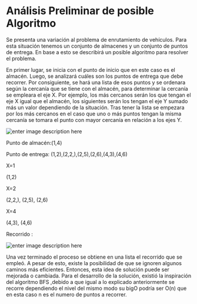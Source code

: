 # Análisis Preliminar de posible Algoritmo
Se presenta una variación al problema de enrutamiento de vehículos. Para esta situación tenemos un conjunto de almacenes y un conjunto de puntos de entrega. En base a esto se describirá un posible algoritmo para resolver el problema.

En primer lugar, se inicia con el punto de inicio que en este caso es el almacén. Luego, se analizará cuáles son los puntos de entrega que debe recorrer. Por consiguiente, se hará una lista de esos puntos y se ordenara según la cercanía que se tiene con el almacén, para determinar la cercanía se empleara el eje X. Por ejemplo, los más cercanos serán los que tengan el eje X igual que el almacén, los siguientes serán los tengan el eje Y sumado más un valor dependiendo de la situación. Tras tener la lista se empezara por los más cercanos en el caso que uno o más puntos tengan la misma cercanía se tomara el punto con mayor cercanía en relación a los ejes Y.

![enter image description here](https://i.postimg.cc/HkLq59h0/Imagen1.png)

Punto de almacén:(1,4)

Punto de entrega: (1,2),(2,2,),(2,5),(2,6),(4,3),(4,6)

X=1

(1,2)

X=2

(2,2,), (2,5), (2,6)

X=4

(4,3), (4,6)

Recorrido :

![enter image description here](https://i.postimg.cc/ZKb2tL4k/Imagen2.png)

 Una vez terminado el proceso se obtiene en una lista el recorrido que se empleó. A pesar de esto, existe la posibilidad de que se ignoren algunos caminos más eficientes. Entonces, esta idea de solución puede ser mejorada o cambiada. Para el desarrollo de la solución, existió la inspiración del algoritmo BFS ,debido a que igual  a lo explicado anteriormente se recorre dependiendo el nivel del mismo modo su bigO podría ser O(n) que en esta caso n es el numero de puntos a recorrer.
